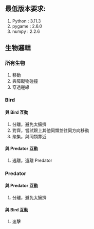 ## 最低版本要求:
1. Python : 3.11.3
2. pygame : 2.6.0
3. numpy : 2.2.6

## 生物邏輯
### 所有生物
1. 移動
2. 與障礙物碰撞
3. 穿過邊緣

### Bird
#### 與 Bird 互動
1. 分離，避免太擁擠
2. 對齊，嘗試跟上其他同類並往同方向移動
3. 聚集，與同類靠近
#### 與 Predator 互動
1. 逃離，遠離 Predator

### Predator
#### 與 Predator 互動
1. 分離，避免太擁擠
#### 與 Bird 互動
1. 追擊
